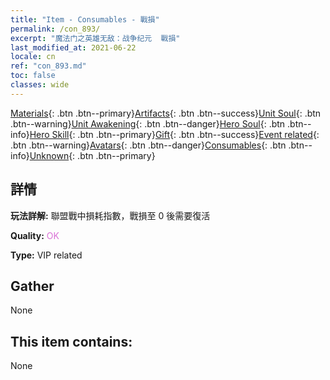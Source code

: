 ```yaml
---
title: "Item - Consumables - 戰損"
permalink: /con_893/
excerpt: "魔法门之英雄无敌：战争纪元  戰損"
last_modified_at: 2021-06-22
locale: cn
ref: "con_893.md"
toc: false
classes: wide
---
```

 [Materials](/ItemsCN/){: .btn .btn--primary}[Artifacts](/ItemsCN/Artifacts/){: .btn .btn--success}[Unit Soul](/ItemsCN/UnitSoul/){: .btn .btn--warning}[Unit Awakening](/ItemsCN/UnitAwakening/){: .btn .btn--danger}[Hero Soul](/ItemsCN/HeroSoul/){: .btn .btn--info}[Hero Skill](/ItemsCN/HeroSkill/){: .btn .btn--primary}[Gift](/ItemsCN/Gift/){: .btn .btn--success}[Event related](/ItemsCN/Events/){: .btn .btn--warning}[Avatars](/ItemsCN/Avatars/){: .btn .btn--danger}[Consumables](/ItemsCN/Consumables/){: .btn .btn--info}[Unknown](/ItemsCN/Unknown/){: .btn .btn--primary}

## 詳情
 **玩法詳解:** 聯盟戰中損耗指數，戰損至 0 後需要復活

 **Quality:** <span style="color: #DA70D6">OK</span>

 **Type:** VIP related

## Gather

  None

## This item contains:

  None

